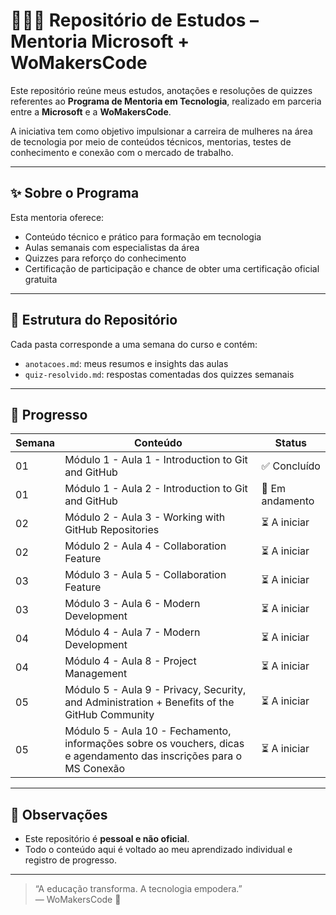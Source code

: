 # 👩🏽‍💻 Repositório de Estudos – Mentoria Microsoft + WoMakersCode

Este repositório reúne meus estudos, anotações e resoluções de quizzes referentes ao **Programa de Mentoria em Tecnologia**, realizado em parceria entre a **Microsoft** e a **WoMakersCode**.  

A iniciativa tem como objetivo impulsionar a carreira de mulheres na área de tecnologia por meio de conteúdos técnicos, mentorias, testes de conhecimento e conexão com o mercado de trabalho.

---

## ✨ Sobre o Programa

Esta mentoria oferece:

- Conteúdo técnico e prático para formação em tecnologia
- Aulas semanais com especialistas da área
- Quizzes para reforço do conhecimento
- Certificação de participação e chance de obter uma certificação oficial gratuita

---

## 📁 Estrutura do Repositório

Cada pasta corresponde a uma semana do curso e contém:

- `anotacoes.md`: meus resumos e insights das aulas
- `quiz-resolvido.md`: respostas comentadas dos quizzes semanais

---

## 🚀 Progresso

| Semana | Conteúdo                                                                                                              | Status          |
|--------|-----------------------------------------------------------------------------------------------------------------------|-----------------|
| 01     | Módulo 1 - Aula 1 - Introduction to Git and GitHub                                                                    | ✅ Concluído    |
| 01     | Módulo 1 - Aula 2 - Introduction to Git and GitHub                                                                    | 🔄 Em andamento |
| 02     | Módulo 2 - Aula 3 - Working with GitHub Repositories                                                                  | ⏳ A iniciar    |
| 02     | Módulo 2 - Aula 4 - Collaboration Feature                                                                             | ⏳ A iniciar    |
| 03     | Módulo 3 - Aula 5 - Collaboration Feature                                                                             | ⏳ A iniciar    |
| 03     | Módulo 3 - Aula 6 - Modern Development                                                                                | ⏳ A iniciar    |
| 04     | Módulo 4 - Aula 7 - Modern Development                                                                                | ⏳ A iniciar    |
| 04     | Módulo 4 - Aula 8 - Project Management                                                                                | ⏳ A iniciar    |
| 05     | Módulo 5 - Aula 9 - Privacy, Security, and Administration + Benefits of the GitHub Community                          | ⏳ A iniciar    |
| 05     | Módulo 5 - Aula 10 -  Fechamento, informações sobre os vouchers, dicas e agendamento das inscrições para o MS Conexão | ⏳ A iniciar    |

---

## 📌 Observações

- Este repositório é **pessoal e não oficial**.
- Todo o conteúdo aqui é voltado ao meu aprendizado individual e registro de progresso.

---

> “A educação transforma. A tecnologia empodera.”  
> — WoMakersCode 💜


